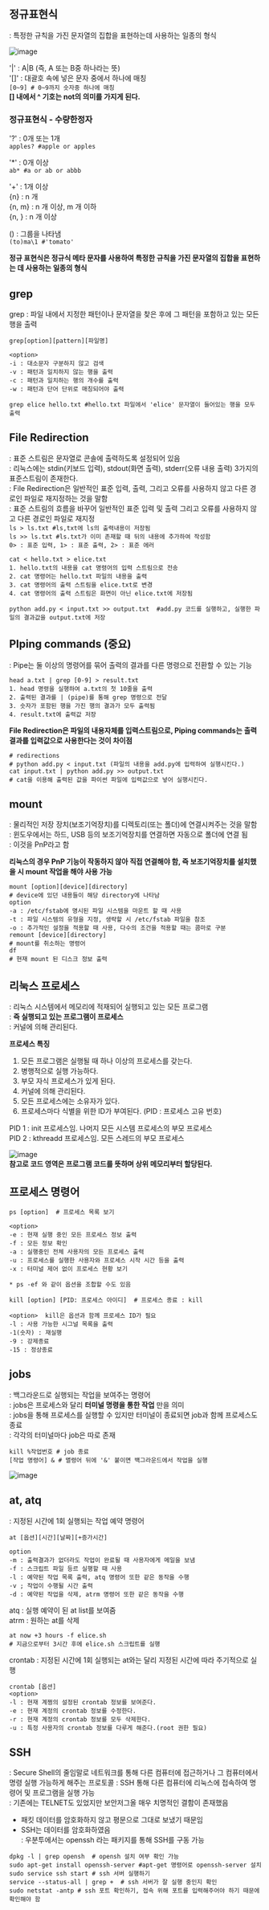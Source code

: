 ## 정규표현식  

: 특정한 규칙을 가진 문자열의 집합을 표현하는데 사용하는 일종의 형식  

![image](https://user-images.githubusercontent.com/74280650/122861365-4b5f8280-d35a-11eb-8fa1-a644ef14349f.png)  

'|' : A|B (즉, A 또는 B중 하나라는 뜻)  
'[]' : 대괄호 속에 넣은 문자 중에서 하나에 매칭  
```[0~9] # 0~9까지 숫자중 하나에 매칭```  
**[] 내에서 ^ 기호는 not의 의미를 가지게 된다.**  

### 정규표현식 - 수량한정자

'?' : 0개 또는 1개  
```apples? #apple or apples```   

'\*' : 0개 이상  
```ab* #a or ab or abbb```  

'+' : 1개 이상  
{n} : n 개  
{n, m} : n 개 이상, m 개 이하  
{n, } : n 개 이상  

() : 그룹을 나타냄  
```(to)ma\1 #'tomato'  ```  

**정규 표현식은 정규식 메타 문자를 사용하여 특정한 규칙을 가진 문자열의 집합을 표현하는 데 사용하는 일종의 형식**  

## grep  
grep : 파일 내에서 지정한 패턴이나 문자열을 찾은 후에 그 패턴을 포함하고 있는 모든 행을 출력  
```  
grep[option][pattern][파일명]  

<option>  
-i : 대소문자 구분하지 않고 검색
-v : 패턴과 일치하지 않는 행을 출력  
-c : 패턴과 일치하는 행의 개수를 출력  
-w : 패턴과 단어 단위로 매칭되어야 출력
    
grep elice hello.txt #hello.txt 파일에서 'elice' 문자열이 들어있는 행을 모두 출력  
```  

## File Redirection  
: 표준 스트림은 문자열로 콘솔에 출력하도록 설정되어 있음  
: 리눅스에는 stdin(키보드 입력), stdout(화면 출력), stderr(오류 내용 출력) 3가지의 표준스트림이 존재한다.  
: File Redirection은 일반적인 표준 입력, 출력, 그리고 오류를 사용하지 않고 다른 경로인 파일로 재지정하는 것을 말함  
: 표준 스트림의 흐름을 바꾸어 일반적인 표준 입력 및 출력 그리고 오류를 사용하지 않고 다른 경로인 파일로 재지정  
```ls > ls.txt #ls,txt에 ls의 출력내용이 저장됨```  
```ls >> ls.txt #ls.txt가 이미 존재할 때 뒤의 내용에 추가하여 작성함```  
```0> : 표준 입력, 1> : 표준 출력, 2> : 표준 에러```  

```  
cat < hello.txt > elice.txt  
1. hello.txt의 내용을 cat 명령어의 입력 스트림으로 전송  
2. cat 명령어는 hello.txt 파일의 내용을 출력  
3. cat 명령어의 출력 스트림을 elice.txt로 변경  
4. cat 명령어의 출력 스트림은 화면이 아닌 elice.txt에 저장됨  
```  

```  
python add.py < input.txt >> output.txt  #add.py 코드를 실행하고, 실행한 파일의 결과값을 output.txt에 저장  
```  

## **PIping commands**  (중요)
: Pipe는 둘 이상의 명령어를 묶어 출력의 결과를 다른 명령으로 전환할 수 있는 기능  

```  
head a.txt | grep [0-9] > result.txt
1. head 명령을 실행하여 a.txt의 첫 10줄을 출력  
2. 출력된 결과를 | (pipe)를 통해 grep 명령으로 전달  
3. 숫자가 포함된 행을 가진 행의 결과가 모두 출력됨
4. result.txt에 출력값 저장  
```  

**File Redirection은 파일의 내용자체를 입력스트림으로, Piping commands는 출력 결과를 입력값으로 사용한다는 것이 차이점**  

```  
# redirections  
# python add.py < input.txt (파일의 내용을 add.py에 입력하여 실행시킨다.)
cat input.txt | python add.py >> output.txt
# cat을 이용해 출력된 값을 파이썬 파일에 입력값으로 넣어 실행시킨다.  
```  

## mount  
: 물리적인 저장 장치(보조기억장치)를 디렉토리(또는 폴더)에 연결시켜주는 것을 말함  
: 윈도우에서는 하드, USB 등의 보조기억장치를 연결하면 자동으로 폴더에 연결 됨  
: 이것을 PnP라고 함  

**리눅스의 경우 PnP 기능이 작동하지 않아 직접 연결해야 함, 즉 보조기억장치를 설치했을 시 mount 작업을 해야 사용 가능**  

``` 
mount [option][device][directory]  
# device에 있던 내용들이 해당 directory에 나타남  
option
-a : /etc/fstab에 명시된 파일 시스템을 마운트 할 때 사용  
-t : 파일 시스템의 유형을 지정, 생략할 시 /etc/fstab 파일을 참조  
-o : 추가적인 설정을 적용할 때 사용, 다수의 조건을 적용할 때는 콤마로 구분  
remount [device][directory]  
# mount를 취소하는 명령어  
df
# 현재 mount 된 디스크 정보 출력  
```  

## 리눅스 프로세스  

: 리눅스 시스템에서 메모리에 적재되어 실행되고 있는 모든 프로그램  
: **즉 실행되고 있는 프로그램이 프로세스**  
: 커널에 의해 관리된다.  


**프로세스 특징**  
1. 모든 프로그램은 실행될 때 하나 이상의 프로세스를 갖는다.  
2. 병행적으로 실행 가능하다.  
3. 부모 자식 프로세스가 있게 된다.  
4. 커널에 의해 관리된다.  
5. 모든 프로세스에는 소유자가 있다.  
6. 프로세스마다 식별을 위한 ID가 부여된다. (PID : 프로세스 고유 번호)  

PID 1 : init 프로세스임. 나머지 모든 시스템 프로세스의 부모 프로세스  
PID 2 : kthreadd 프로세스임. 모든 스레드의 부모 프로세스  

![image](https://user-images.githubusercontent.com/74280650/122874300-cf6f3580-d36d-11eb-982f-cffd664855a2.png)  
**참고로 코드 영역은 프로그램 코드를 뜻하며 상위 메모리부터 할당된다.**  

## 프로세스 명령어  

```  
ps [option]  # 프로세스 목록 보기  

<option>  
-e : 현재 실행 중인 모든 프로세스 정보 출력  
-f : 모든 정보 확인  
-a : 실행중인 전체 사용자의 모든 프로세스 출력  
-u : 프로세스를 실행한 사용자와 프로세스 시작 시간 등을 출력  
-x : 터미널 제어 없이 프로세스 현황 보기  

* ps -ef 와 같이 옵션을 조합할 수도 있음  
```  

```  
kill [option] [PID: 프로세스 아이디]  # 프로세스 종료 : kill  

<option>  kill은 옵션과 함께 프로세스 ID가 필요  
-l : 사용 가능한 시그널 목록을 출력  
-1(숫자) : 재실행  
-9 : 강제종료  
-15 : 정상종료  
```  

## jobs  
: 백그라운드로 실행되는 작업을 보여주는 명령어  
: jobs은 프로세스와 달리 **터미널 명령을 통한 작업** 만을 의미  
: jobs을 통해 프로세스를 실행할 수 있지만 터미널이 종료되면 job과 함께 프로세스도 종료  
: 각각의 터미널마다 job은 따로 존재  

``` 
kill %작업번호 # job 종료    
[작업 명령어] & # 멸령어 뒤에 '&' 붙이면 백그라운드에서 작업을 실행  
```  

![image](https://user-images.githubusercontent.com/74280650/122877579-b9fc0a80-d371-11eb-98b3-84897cf6390b.png)
  
## at, atq
: 지정된 시간에 1회 실행되는 작업 예약 명령어  

```  
at [옵션][시간][날짜][+증가시간]  

option  
-m : 출력결과가 없더라도 작업이 완료될 때 사용자에게 메일을 보냄  
-f : 스크립트 파일 등르 실행할 때 사용  
-l : 예약된 작업 목록 출력, atq 명령어 또한 같은 동작을 수행  
-v ; 작업이 수행될 시간 출력  
-d : 예약된 작업을 삭제, atrm 명령어 또한 같은 동작을 수행  
```  

atq : 실행 예약이 된 at list를 보여줌  
atrm : 원하는 at를 삭제  
```  
at now +3 hours -f elice.sh  
# 지금으로부터 3시간 후에 elice.sh 스크립트를 실행
```  

crontab : 지정된 시간에 1회 실행되는 at와는 달리 지정된 시간에 따라 주기적으로 실행  
```  
crontab [옵션] 
<option>  
-l : 현재 계쩡의 설정된 crontab 정보를 보여준다.  
-e : 현재 계정의 crontab 정보를 수정한다.  
-r : 현재 계정의 crontab 정보를 모두 삭제한다.  
-u : 특정 사용자의 crontab 정보를 다루게 해준다.(root 권한 필요)  
```  

## SSH  
: Secure Shell의 줄임말로 네트워크를 통해 다른 컴퓨터에 접근하거나 그 컴퓨터에서 명령 실행 가능하게 해주는 프로토콜  : SSH 통해 다른 컴퓨터에 리눅스에 접속하여 명령어 및 프로그램을 실행 가능  
: 기존에는 TELNET도 있었지만 보안저그올 매우 치명적인 결함이 존재했음  
   - 패킷 데이터를 암호화하지 않고 평문으로 그대로 보냈기 때문임  
   - SSH는 데이터를 암호화하였음  
: 우분투에서는 openssh 라는 패키지를 통해 SSH를 구동 가능  


```  
dpkg -l | grep opensh  # opensh 설치 여부 확인 가능  
sudo apt-get install openssh-server #apt-get 명령어로 openssh-server 설치  
sudo service ssh start # ssh 서버 실행하기  
service --status-all | grep +  # ssh 서버가 잘 실행 중인지 확인  
sudo netstat -antp # ssh 포트 확인하기, 접속 위해 포트를 입력해주어야 하기 때문에 확인해야 함  
```  

































